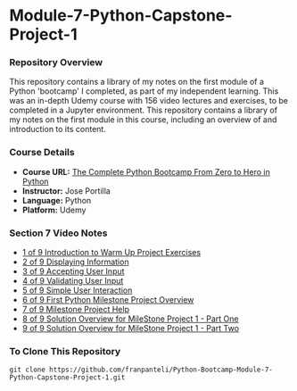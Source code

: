 # Module-7-Python-Capstone-Project-1
### Repository Overview 

This repository contains a library of my notes on the first module of a Python 'bootcamp' I completed, as part of my independent learning. This was an in-depth Udemy course with 156 video lectures and exercises, to be completed in a Jupyter environment. This repository contains a library of my notes on the first module in this course, including an overview of and introduction to its content. 

### Course Details
- **Course URL:** [The Complete Python Bootcamp From Zero to Hero in Python](https://www.udemy.com/course/complete-python-bootcamp/?couponCode=ST18MT62524)
- **Instructor:** Jose Portilla
- **Language:** Python
- **Platform:** Udemy 
  
### Section 7 Video Notes
- [1 of 9 Introduction to Warm Up Project Exercises](https://github.com/franpanteli/Python-Bootcamp-Module-7-Python-Capstone-Project-1/blob/main/Notes%20on%20Videos%20-%20Module%207%20Python%20Capstone%20Project%201/1%20of%209%20Introduction%20to%20Warm%20Up%20Project%20Exercises.pdf)
- [2 of 9 Displaying Information](https://github.com/franpanteli/Python-Bootcamp-Module-7-Python-Capstone-Project-1/blob/main/Notes%20on%20Videos%20-%20Module%207%20Python%20Capstone%20Project%201/2%20of%209%20Displaying%20Information.pdf)
- [3 of 9 Accepting User Input](https://github.com/franpanteli/Python-Bootcamp-Module-7-Python-Capstone-Project-1/blob/main/Notes%20on%20Videos%20-%20Module%207%20Python%20Capstone%20Project%201/3%20of%209%20Accepting%20User%20Input.pdf)
- [4 of 9 Validating User Input](https://github.com/franpanteli/Python-Bootcamp-Module-7-Python-Capstone-Project-1/blob/main/Notes%20on%20Videos%20-%20Module%207%20Python%20Capstone%20Project%201/4%20of%209%20Validating%20User%20Input.pdf)
- [5 of 9 Simple User Interaction](https://github.com/franpanteli/Python-Bootcamp-Module-7-Python-Capstone-Project-1/blob/main/Notes%20on%20Videos%20-%20Module%207%20Python%20Capstone%20Project%201/5%20of%209%20Simple%20User%20Interaction.pdf)
- [6 of 9 First Python Milestone Project Overview](https://github.com/franpanteli/Python-Bootcamp-Module-7-Python-Capstone-Project-1/blob/main/Notes%20on%20Videos%20-%20Module%207%20Python%20Capstone%20Project%201/6%20of%209%20First%20Python%20Milestone%20Project%20Overview.pdf)
- [7 of 9 Milestone Project Help](https://github.com/franpanteli/Python-Bootcamp-Module-7-Python-Capstone-Project-1/blob/main/Notes%20on%20Videos%20-%20Module%207%20Python%20Capstone%20Project%201/7%20of%209%20Milestone%20Project%20Help.pdf)
- [8 of 9 Solution Overview for MileStone Project 1 - Part One](https://github.com/franpanteli/Python-Bootcamp-Module-7-Python-Capstone-Project-1/blob/main/Notes%20on%20Videos%20-%20Module%207%20Python%20Capstone%20Project%201/8%20of%209%20Solution%20Overview%20for%20MileStone%20Project%201%20-%20Part%20One.pdf)
- [9 of 9 Solution Overview for MileStone Project 1 - Part Two](https://github.com/franpanteli/Python-Bootcamp-Module-7-Python-Capstone-Project-1/blob/main/Notes%20on%20Videos%20-%20Module%207%20Python%20Capstone%20Project%201/9%20of%209%20Solution%20Overview%20for%20MileStone%20Project%201%20-%20Part%20Two.pdf)

### To Clone This Repository
```
git clone https://github.com/franpanteli/Python-Bootcamp-Module-7-Python-Capstone-Project-1.git
```

